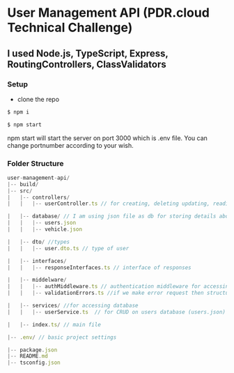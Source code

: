 # User Management API (PDR.cloud Technical Challenge)

## I used Node.js, TypeScript, Express, RoutingControllers, ClassValidators 

### Setup
* clone the repo
```sh
$ npm i
```
```sh
$ npm start
```
 npm start will start the server on port 3000 which is .env file. You can change portnumber according to your wish.


 ### Folder Structure

 ```ts
user-management-api/
|-- build/
|-- src/
|   |-- controllers/
|   |   |-- userController.ts // for creating, deleting updating, reading users (endpoints)

|   |-- database/ // I am using json file as db for storing details about user(array of users) and vechiles
|   |   |-- users.json
|   |   |-- vehicle.json

|   |-- dto/ //types
|   |   |-- user.dto.ts // type of user

|   |-- interfaces/ 
|   |   |-- responseInterfaces.ts // interface of responses

|   |-- middelware/
|   |   |-- authMiddleware.ts // authentication middleware for accessing resources
|   |   |-- validationErrors.ts //if we make error request then structured understandable error response is sent

|   |-- services/ //for accessing database
|   |   |-- userService.ts  // for CRUD on users database (users.json)

|   |-- index.ts/ // main file

|-- .env/ // basic project settings

|-- package.json
|-- README.md
|-- tsconfig.json
```

